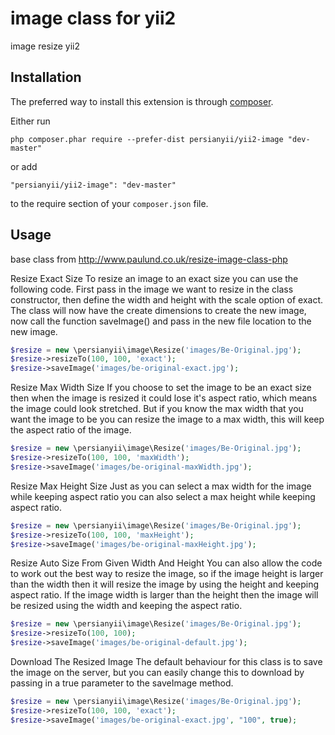 image class for yii2
=========================
image resize yii2

Installation
------------

The preferred way to install this extension is through [composer](http://getcomposer.org/download/).

Either run

```
php composer.phar require --prefer-dist persianyii/yii2-image "dev-master"
```

or add

```
"persianyii/yii2-image": "dev-master"
```

to the require section of your `composer.json` file.


Usage
-----

base class from http://www.paulund.co.uk/resize-image-class-php


Resize Exact Size
To resize an image to an exact size you can use the following code. First pass in the image we want to resize in the class constructor, then define the width and height with the scale option of exact. The class will now have the create dimensions to create the new image, now call the function saveImage() and pass in the new file location to the new image.
```php
$resize = new \persianyii\image\Resize('images/Be-Original.jpg');
$resize->resizeTo(100, 100, 'exact');
$resize->saveImage('images/be-original-exact.jpg');
```



Resize Max Width Size
If you choose to set the image to be an exact size then when the image is resized it could lose it's aspect ratio, which means the image could look stretched. But if you know the max width that you want the image to be you can resize the image to a max width, this will keep the aspect ratio of the image.
```php
$resize = new \persianyii\image\Resize('images/Be-Original.jpg');
$resize->resizeTo(100, 100, 'maxWidth');
$resize->saveImage('images/be-original-maxWidth.jpg');
```

Resize Max Height Size
Just as you can select a max width for the image while keeping aspect ratio you can also select a max height while keeping aspect ratio.
```php
$resize = new \persianyii\image\Resize('images/Be-Original.jpg');
$resize->resizeTo(100, 100, 'maxHeight');
$resize->saveImage('images/be-original-maxHeight.jpg');
```

Resize Auto Size From Given Width And Height
You can also allow the code to work out the best way to resize the image, so if the image height is larger than the width then it will resize the image by using the height and keeping aspect ratio. If the image width is larger than the height then the image will be resized using the width and keeping the aspect ratio.
```php
$resize = new \persianyii\image\Resize('images/Be-Original.jpg');
$resize->resizeTo(100, 100);
$resize->saveImage('images/be-original-default.jpg');
```
Download The Resized Image
The default behaviour for this class is to save the image on the server, but you can easily change this to download by passing in a true parameter to the saveImage method.
```php
$resize = new \persianyii\image\Resize('images/Be-Original.jpg');
$resize->resizeTo(100, 100, 'exact');
$resize->saveImage('images/be-original-exact.jpg', "100", true);
```
